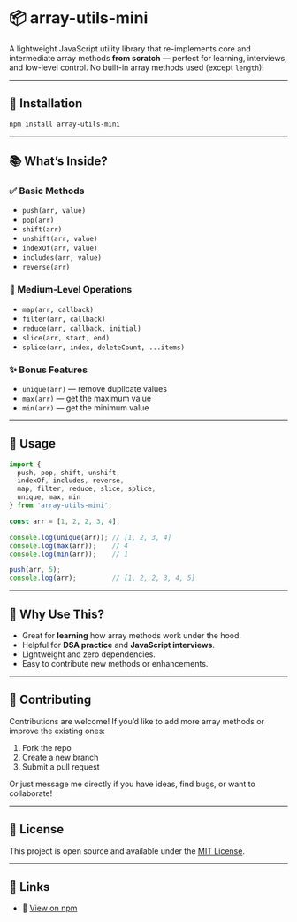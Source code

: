 # 📦 array-utils-mini

A lightweight JavaScript utility library that re-implements core and intermediate array methods **from scratch** — perfect for learning, interviews, and low-level control.
No built-in array methods used (except `length`)!

---

## 🚀 Installation

```bash
npm install array-utils-mini
```

---

## 📚 What’s Inside?

### ✅ Basic Methods

* `push(arr, value)`
* `pop(arr)`
* `shift(arr)`
* `unshift(arr, value)`
* `indexOf(arr, value)`
* `includes(arr, value)`
* `reverse(arr)`

### 🯩 Medium-Level Operations

* `map(arr, callback)`
* `filter(arr, callback)`
* `reduce(arr, callback, initial)`
* `slice(arr, start, end)`
* `splice(arr, index, deleteCount, ...items)`

### ✨ Bonus Features

* `unique(arr)` — remove duplicate values
* `max(arr)` — get the maximum value
* `min(arr)` — get the minimum value

---

## 🔧 Usage

```js
import {
  push, pop, shift, unshift,
  indexOf, includes, reverse,
  map, filter, reduce, slice, splice,
  unique, max, min
} from 'array-utils-mini';

const arr = [1, 2, 2, 3, 4];

console.log(unique(arr)); // [1, 2, 3, 4]
console.log(max(arr));    // 4
console.log(min(arr));    // 1

push(arr, 5);
console.log(arr);         // [1, 2, 2, 3, 4, 5]
```

---

## 🧠 Why Use This?

* Great for **learning** how array methods work under the hood.
* Helpful for **DSA practice** and **JavaScript interviews**.
* Lightweight and zero dependencies.
* Easy to contribute new methods or enhancements.

---

## 🤝 Contributing

Contributions are welcome!
If you’d like to add more array methods or improve the existing ones:

1. Fork the repo
2. Create a new branch
3. Submit a pull request

Or just message me directly if you have ideas, find bugs, or want to collaborate!

---

## 📄 License

This project is open source and available under the [MIT License](./LICENSE).

---

## 📌 Links

* 🔗 [View on npm](https://www.npmjs.com/package/array-utils-mini)
